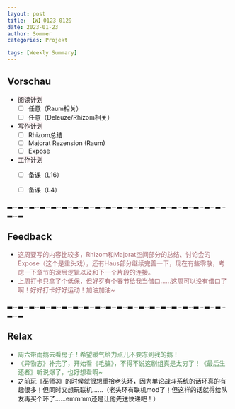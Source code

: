 ```yaml
---
layout: post
title: 【W】0123-0129
date: 2023-01-23
author: Sommer
categories: Projekt

tags: [Weekly Summary]
--- 
```



## Vorschau

- <font style="background:#fcf2f4">阅读计划</font>
  - [ ] 任意（Raum相关）     
  - [ ] 任意（Deleuze/Rhizom相关）                     
- <font style="background:#fcf2f4">写作计划</font>
  - [ ] Rhizom总结
  - [ ] Majorat Rezension (Raum)
  - [ ] Expose
- <font style="background:#fcf2f4">工作计划</font>
  - [ ] 备课（L16）
  - [ ] 备课（L4）


▂﹍▂﹍▂﹍▂﹍▂﹍▂﹍▂﹍▂﹍▂﹍▂﹍▂﹍▂﹍▂﹍▂﹍▂﹍▂﹍▂﹍▂﹍▂﹍▂﹍▂﹍▂

## Feedback

- <font style="color:#a66870">这周要写的内容比较多，Rhizom和Majorat空间部分的总结、讨论会的Expose（这个是重头戏），还有Haus部分继续完善一下，现在有些零散，考虑一下章节的深层逻辑以及和下一个片段的连接。</font><br>
- <font style="color:#a66870">上周打卡只拿了个低保，但好歹有个春节给我当借口……这周可以没有借口了啊！好好打卡好好运动！加油加油~</font><br>

▂﹍▂﹍▂﹍▂﹍▂﹍▂﹍▂﹍▂﹍▂﹍▂﹍▂﹍▂﹍▂﹍▂﹍▂﹍▂﹍▂﹍▂﹍▂﹍▂﹍▂﹍▂

## Relax

- <font style="color:#56925A">周六带雨鹅去看房子！希望暖气给力点儿不要冻到我的鹅！</font><br>
- <font style="color:#56925A">《异物志》补完了，开始看《毛骗》，不得不说这剧组真是太穷了！《最后生还者》听说爆了，也好想看啊~</font><br>
- <font style="color:#56925A"></font>之前玩《巫师3》的时候就很想重拾老头环，因为单论战斗系统的话环真的有趣很多！但同时又想玩联机……（老头环有联机mod了！但这样的话就得给队友再买个环了……emmmm还是让他先送快递吧！）<br>

